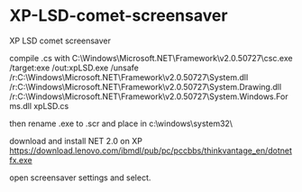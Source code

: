 # XP-LSD-comet-screensaver
XP LSD comet screensaver


compile .cs with
C:\Windows\Microsoft.NET\Framework\v2.0.50727\csc.exe /target:exe /out:xpLSD.exe /unsafe /r:C:\Windows\Microsoft.NET\Framework\v2.0.50727\System.dll /r:C:\Windows\Microsoft.NET\Framework\v2.0.50727\System.Drawing.dll /r:C:\Windows\Microsoft.NET\Framework\v2.0.50727\System.Windows.Forms.dll xpLSD.cs

then rename .exe to .scr and place in c:\windows\system32\

download and install NET 2.0 on XP      https://download.lenovo.com/ibmdl/pub/pc/pccbbs/thinkvantage_en/dotnetfx.exe

open screensaver settings and select.



